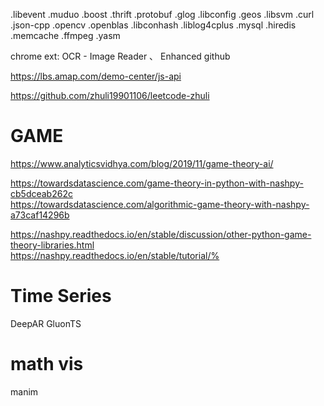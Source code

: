.libevent .muduo .boost .thrift .protobuf .glog .libconfig .geos .libsvm .curl .json-cpp .opencv .openblas .libconhash .liblog4cplus .mysql .hiredis .memcache .ffmpeg .yasm

chrome ext: OCR - Image Reader 、 Enhanced github

https://lbs.amap.com/demo-center/js-api

https://github.com/zhuli19901106/leetcode-zhuli


# GAME
https://www.analyticsvidhya.com/blog/2019/11/game-theory-ai/

https://towardsdatascience.com/game-theory-in-python-with-nashpy-cb5dceab262c   
https://towardsdatascience.com/algorithmic-game-theory-with-nashpy-a73caf14296b

https://nashpy.readthedocs.io/en/stable/discussion/other-python-game-theory-libraries.html    
https://nashpy.readthedocs.io/en/stable/tutorial/% 


# Time Series
DeepAR
GluonTS

# math vis
manim
